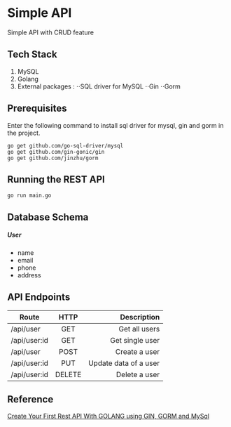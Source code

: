# Simple API

Simple API with CRUD feature

## Tech Stack
1. MySQL
2. Golang
3. External packages :
⋅⋅SQL driver for MySQL 
⋅⋅Gin
⋅⋅Gorm

## Prerequisites
Enter the following command to install sql driver for mysql, gin and gorm in the project.
```
go get github.com/go-sql-driver/mysql
go get github.com/gin-gonic/gin
go get github.com/jinzhu/gorm
```

## Running the REST API
```
go run main.go
```


## Database Schema
##### User
* name
* email
* phone
* address

## API Endpoints
| Route         | HTTP          | Description           |
| ------------- |:-------------:| ---------------------:|
| /api/user     | GET           | Get all users         |
| /api/user:id  | GET           | Get single user       |
| /api/user     | POST          | Create a user         |
| /api/user:id  | PUT           | Update data of a user |
| /api/user:id  | DELETE        | Delete a user         |


## Reference
[Create Your First Rest API With GOLANG using GIN, GORM and MySql](https://medium.com/wesionary-team/create-your-first-rest-api-with-golang-using-gin-gorm-and-mysql-d439bcc6f987)
